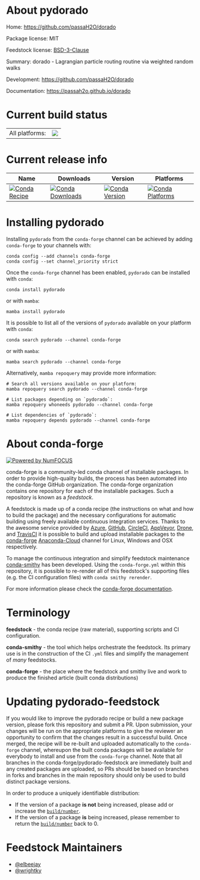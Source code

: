 About pydorado
==============

Home: https://github.com/passaH2O/dorado

Package license: MIT

Feedstock license: [BSD-3-Clause](https://github.com/conda-forge/pydorado-feedstock/blob/main/LICENSE.txt)

Summary: dorado - Lagrangian particle routing routine via weighted random walks

Development: https://github.com/passaH2O/dorado

Documentation: https://passah2o.github.io/dorado

Current build status
====================


<table><tr><td>All platforms:</td>
    <td>
      <a href="https://dev.azure.com/conda-forge/feedstock-builds/_build/latest?definitionId=18230&branchName=main">
        <img src="https://dev.azure.com/conda-forge/feedstock-builds/_apis/build/status/pydorado-feedstock?branchName=main">
      </a>
    </td>
  </tr>
</table>

Current release info
====================

| Name | Downloads | Version | Platforms |
| --- | --- | --- | --- |
| [![Conda Recipe](https://img.shields.io/badge/recipe-pydorado-green.svg)](https://anaconda.org/conda-forge/pydorado) | [![Conda Downloads](https://img.shields.io/conda/dn/conda-forge/pydorado.svg)](https://anaconda.org/conda-forge/pydorado) | [![Conda Version](https://img.shields.io/conda/vn/conda-forge/pydorado.svg)](https://anaconda.org/conda-forge/pydorado) | [![Conda Platforms](https://img.shields.io/conda/pn/conda-forge/pydorado.svg)](https://anaconda.org/conda-forge/pydorado) |

Installing pydorado
===================

Installing `pydorado` from the `conda-forge` channel can be achieved by adding `conda-forge` to your channels with:

```
conda config --add channels conda-forge
conda config --set channel_priority strict
```

Once the `conda-forge` channel has been enabled, `pydorado` can be installed with `conda`:

```
conda install pydorado
```

or with `mamba`:

```
mamba install pydorado
```

It is possible to list all of the versions of `pydorado` available on your platform with `conda`:

```
conda search pydorado --channel conda-forge
```

or with `mamba`:

```
mamba search pydorado --channel conda-forge
```

Alternatively, `mamba repoquery` may provide more information:

```
# Search all versions available on your platform:
mamba repoquery search pydorado --channel conda-forge

# List packages depending on `pydorado`:
mamba repoquery whoneeds pydorado --channel conda-forge

# List dependencies of `pydorado`:
mamba repoquery depends pydorado --channel conda-forge
```


About conda-forge
=================

[![Powered by
NumFOCUS](https://img.shields.io/badge/powered%20by-NumFOCUS-orange.svg?style=flat&colorA=E1523D&colorB=007D8A)](https://numfocus.org)

conda-forge is a community-led conda channel of installable packages.
In order to provide high-quality builds, the process has been automated into the
conda-forge GitHub organization. The conda-forge organization contains one repository
for each of the installable packages. Such a repository is known as a *feedstock*.

A feedstock is made up of a conda recipe (the instructions on what and how to build
the package) and the necessary configurations for automatic building using freely
available continuous integration services. Thanks to the awesome service provided by
[Azure](https://azure.microsoft.com/en-us/services/devops/), [GitHub](https://github.com/),
[CircleCI](https://circleci.com/), [AppVeyor](https://www.appveyor.com/),
[Drone](https://cloud.drone.io/welcome), and [TravisCI](https://travis-ci.com/)
it is possible to build and upload installable packages to the
[conda-forge](https://anaconda.org/conda-forge) [Anaconda-Cloud](https://anaconda.org/)
channel for Linux, Windows and OSX respectively.

To manage the continuous integration and simplify feedstock maintenance
[conda-smithy](https://github.com/conda-forge/conda-smithy) has been developed.
Using the ``conda-forge.yml`` within this repository, it is possible to re-render all of
this feedstock's supporting files (e.g. the CI configuration files) with ``conda smithy rerender``.

For more information please check the [conda-forge documentation](https://conda-forge.org/docs/).

Terminology
===========

**feedstock** - the conda recipe (raw material), supporting scripts and CI configuration.

**conda-smithy** - the tool which helps orchestrate the feedstock.
                   Its primary use is in the construction of the CI ``.yml`` files
                   and simplify the management of *many* feedstocks.

**conda-forge** - the place where the feedstock and smithy live and work to
                  produce the finished article (built conda distributions)


Updating pydorado-feedstock
===========================

If you would like to improve the pydorado recipe or build a new
package version, please fork this repository and submit a PR. Upon submission,
your changes will be run on the appropriate platforms to give the reviewer an
opportunity to confirm that the changes result in a successful build. Once
merged, the recipe will be re-built and uploaded automatically to the
`conda-forge` channel, whereupon the built conda packages will be available for
everybody to install and use from the `conda-forge` channel.
Note that all branches in the conda-forge/pydorado-feedstock are
immediately built and any created packages are uploaded, so PRs should be based
on branches in forks and branches in the main repository should only be used to
build distinct package versions.

In order to produce a uniquely identifiable distribution:
 * If the version of a package **is not** being increased, please add or increase
   the [``build/number``](https://docs.conda.io/projects/conda-build/en/latest/resources/define-metadata.html#build-number-and-string).
 * If the version of a package **is** being increased, please remember to return
   the [``build/number``](https://docs.conda.io/projects/conda-build/en/latest/resources/define-metadata.html#build-number-and-string)
   back to 0.

Feedstock Maintainers
=====================

* [@elbeejay](https://github.com/elbeejay/)
* [@wrightky](https://github.com/wrightky/)

